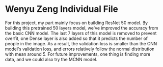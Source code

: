 # Wenyu Zeng Individual File
For this project, my part mainly focus on building ResNet 50 model. By building this pretrained 50 layers model, we've improved the accuracy from the basic CNN model.
The last 7 layers of this model is removed to prevent overfit, one Dense layer is also added so that it predicts the number of people in the image. As a result, the validation 
loss is smaller than the CNN model's validation loss, and errors relatively follow the normal distribution with mean around 5. For future improvements, one thing is finding 
more data, and we could also try the MCNN model.
